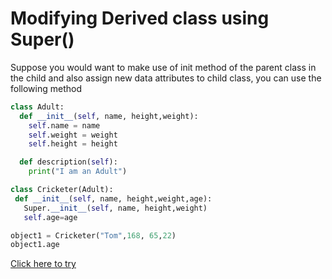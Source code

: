 # Modifying Derived class using Super()

Suppose you would want to make use of init method of the parent class in the child and also assign new data attributes to child class, you can use the following method

```python
class Adult:
  def __init__(self, name, height,weight):
    self.name = name
    self.weight = weight
    self.height = height

  def description(self):
    print("I am an Adult")
```
```python
class Cricketer(Adult):
 def __init__(self, name, height,weight,age):
   Super.__init__(self, name, height,weight)
   self.age=age
```
```python
object1 = Cricketer("Tom",168, 65,22)
object1.age
```

[Click here to try](https://colab.research.google.com/github/pythoncoder100/practice/blob/master/Including_more_data_attributes_to_child_class_using_super().ipynb)
